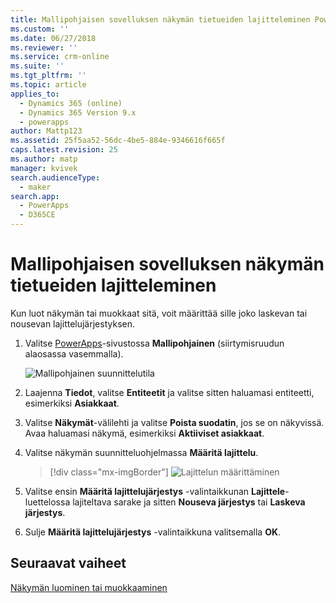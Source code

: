 ```yaml
---
title: Mallipohjaisen sovelluksen näkymän tietueiden lajitteleminen PowerAppsissa | MicrosoftDocs
ms.custom: ''
ms.date: 06/27/2018
ms.reviewer: ''
ms.service: crm-online
ms.suite: ''
ms.tgt_pltfrm: ''
ms.topic: article
applies_to:
  - Dynamics 365 (online)
  - Dynamics 365 Version 9.x
  - powerapps
author: Mattp123
ms.assetid: 25f5aa52-56dc-4be5-884e-9346616f665f
caps.latest.revision: 25
ms.author: matp
manager: kvivek
search.audienceType:
  - maker
search.app:
  - PowerApps
  - D365CE
---
```

# <a name="sort-records-in-a-model-driven-app-view"></a>Mallipohjaisen sovelluksen näkymän tietueiden lajitteleminen

 Kun luot näkymän tai muokkaat sitä, voit määrittää sille joko laskevan tai nousevan lajittelujärjestyksen.   
  
1.  Valitse [PowerApps](https://web.powerapps.com/?utm_source=padocs&utm_medium=linkinadoc&utm_campaign=referralsfromdoc)-sivustossa **Mallipohjainen** (siirtymisruudun alaosassa vasemmalla).  

    ![Mallipohjainen suunnittelutila](media/model-driven-switch.png)

2.  Laajenna **Tiedot**, valitse **Entiteetit** ja valitse sitten haluamasi entiteetti, esimerkiksi **Asiakkaat**.   
3.  Valitse **Näkymät**-välilehti ja valitse **Poista suodatin**, jos se on näkyvissä. Avaa haluamasi näkymä, esimerkiksi **Aktiiviset asiakkaat**.

4.  Valitse näkymän suunnitteluohjelmassa **Määritä lajittelu**.  

    > [!div class="mx-imgBorder"] 
    > ![Lajittelun määrittäminen](media/configure-sorting.png)
  
5.  Valitse ensin **Määritä lajittelujärjestys** -valintaikkunan **Lajittele**-luettelossa lajiteltava sarake ja sitten **Nouseva järjestys** tai **Laskeva järjestys**.  
  
6.  Sulje **Määritä lajittelujärjestys** -valintaikkuna valitsemalla **OK**.  

## <a name="next-steps"></a>Seuraavat vaiheet
[Näkymän luominen tai muokkaaminen](create-edit-views.md)
